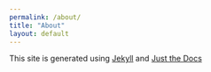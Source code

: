 ```yaml
---
permalink: /about/
title: "About"
layout: default
---
```


This site is generated using [Jekyll][0001] and [Just the Docs][0003]

[0001]: https://jekyllrb.com/
[0003]: https://github.com/pmarsceill/just-the-docs

